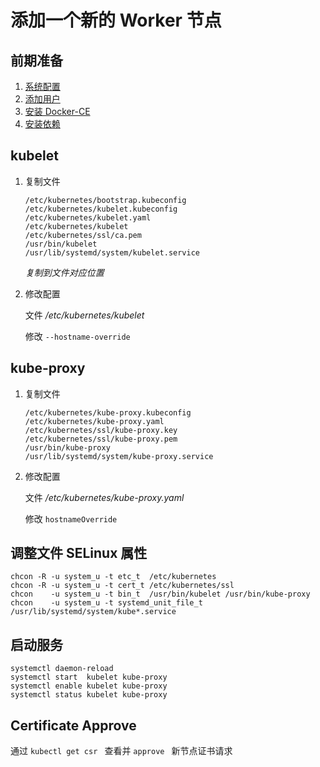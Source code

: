 # 添加一个新的 Worker 节点



## 前期准备

1. [系统配置](https://github.com/Statemood/documents/tree/master/kubernetes#%E7%B3%BB%E7%BB%9F%E9%85%8D%E7%BD%AE)
2. [添加用户](https://github.com/Statemood/documents/blob/master/kubernetes/install/103.add-user.md)
3. [安装 Docker-CE](https://github.com/Statemood/documents/blob/master/docker/how-install-docker-ce.md)
4. [安装依赖](https://github.com/Statemood/documents/blob/master/kubernetes/install/105.install-depends.md)



## kubelet

1. 复制文件

   ```shell
   /etc/kubernetes/bootstrap.kubeconfig
   /etc/kubernetes/kubelet.kubeconfig
   /etc/kubernetes/kubelet.yaml
   /etc/kubernetes/kubelet
   /etc/kubernetes/ssl/ca.pem
   /usr/bin/kubelet
   /usr/lib/systemd/system/kubelet.service
   ```

   *复制到文件对应位置*

   

2. 修改配置

   文件 */etc/kubernetes/kubelet*

   修改  `--hostname-override`

   

## kube-proxy

1. 复制文件

   ```shell
   /etc/kubernetes/kube-proxy.kubeconfig
   /etc/kubernetes/kube-proxy.yaml
   /etc/kubernetes/ssl/kube-proxy.key
   /etc/kubernetes/ssl/kube-proxy.pem
   /usr/bin/kube-proxy
   /usr/lib/systemd/system/kube-proxy.service
   ```

   

2. 修改配置

   文件 */etc/kubernetes/kube-proxy.yaml*

   修改 `hostnameOverride`

   

## 调整文件 SELinux 属性

```shell
chcon -R -u system_u -t etc_t  /etc/kubernetes
chcon -R -u system_u -t cert_t /etc/kubernetes/ssl
chcon    -u system_u -t bin_t  /usr/bin/kubelet /usr/bin/kube-proxy
chcon    -u system_u -t systemd_unit_file_t /usr/lib/systemd/system/kube*.service
```





## 启动服务

```shell
systemctl daemon-reload
systemctl start  kubelet kube-proxy
systemctl enable kubelet kube-proxy
systemctl status kubelet kube-proxy
```





## Certificate Approve

通过 `kubectl get csr ` 查看并 `approve ` 新节点证书请求